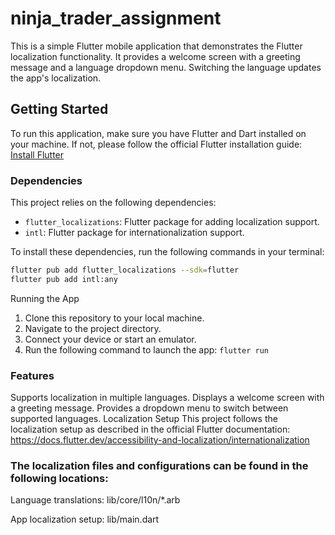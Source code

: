 # ninja_trader_assignment

This is a simple Flutter mobile application that demonstrates the Flutter localization functionality. It provides a welcome screen with a greeting message and a language dropdown menu. Switching the language updates the app's localization.

## Getting Started

To run this application, make sure you have Flutter and Dart installed on your machine. If not, please follow the official Flutter installation guide: [Install Flutter](https://flutter.dev/docs/get-started/install)

### Dependencies

This project relies on the following dependencies:

- `flutter_localizations`: Flutter package for adding localization support.
- `intl`: Flutter package for internationalization support.

To install these dependencies, run the following commands in your terminal:

```bash
flutter pub add flutter_localizations --sdk=flutter
flutter pub add intl:any
```
Running the App
1. Clone this repository to your local machine.
2. Navigate to the project directory.
3. Connect your device or start an emulator.
4. Run the following command to launch the app: `flutter run`


### Features
Supports localization in multiple languages.
Displays a welcome screen with a greeting message.
Provides a dropdown menu to switch between supported languages.
Localization Setup
This project follows the localization setup as described in the official Flutter documentation: https://docs.flutter.dev/accessibility-and-localization/internationalization

### The localization files and configurations can be found in the following locations:

Language translations: lib/core/l10n/*.arb

App localization setup: lib/main.dart
